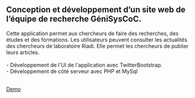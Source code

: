 <h2>Conception et développement d’un site web de l’équipe de recherche GéniSysCoC.</h2>
<p>
Cette application permet aux chercheurs  de faire des recherches, des études et des formations. Les utilisateurs peuvent consulter les actualités des chercheurs de laboratoire Riadi.
Elle permet les chercheurs de publier leurs articles.<br/><br/>
-	Développement de l'UI de l'application  avec TwitterBootstrap.<br/>
-	Développement de côté serveur  avec  PHP et MySql
</p>
<br/>
<a href="https://laboriadi.herokuapp.com">Demo</a>